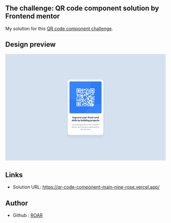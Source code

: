 

## The challenge: QR code component solution by Frontend mentor

My solution for this [QR code component challenge](https://www.frontendmentor.io/challenges/qr-code-component-iux_sIO_H).


## Design preview
![Design preview for the QR code component coding challenge](./design/desktop-design.jpg)

## Links
- Solution URL: https://qr-code-component-main-nine-rose.vercel.app/

## Author
- Github : [ROAR](https://github.com/R04R1NG)